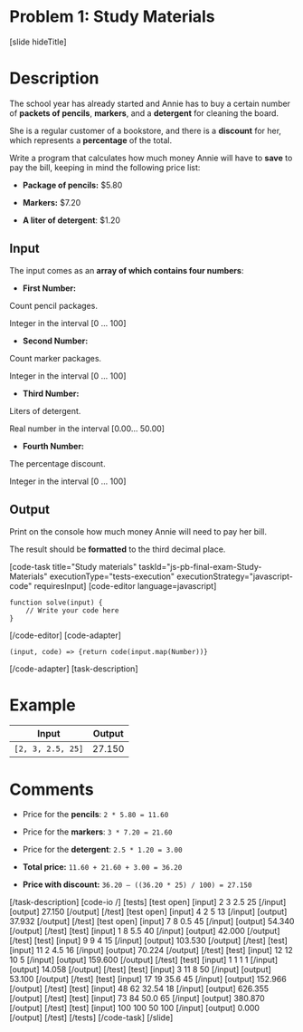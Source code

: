 # Problem 1: Study Materials

[slide hideTitle]

# Description
The school year has already started and Annie has to buy a certain number of **packets of pencils**, **markers**, and a **detergent** for cleaning the board. 

She is a regular customer of a bookstore, and there is a **discount** for her, which represents a **percentage** of the total.

Write a program that calculates how much money Annie will have to **save** to pay the bill, keeping in mind the following price list:

- **Package of pencils:** $5.80

- **Markers:** $7.20

- **A liter of detergent**: $1.20 

## Input

The input comes as an **array of which contains four numbers**:

- **First Number:** 

Count pencil packages. 

Integer in the interval \[0 ... 100\]

- **Second Number:**

Count marker packages. 

Integer in the interval \[0 ... 100\]

- **Third Number:**

Liters of detergent. 

Real number in the interval \[0.00… 50.00\]

- **Fourth Number:**

The percentage discount. 

Integer in the interval \[0 ... 100\]

## Output

Print on the console how much money Annie will need to pay her bill. 

The result should be **formatted** to the third decimal place.

[code-task title="Study materials" taskId="js-pb-final-exam-Study-Materials" executionType="tests-execution" executionStrategy="javascript-code" requiresInput]
[code-editor language=javascript]
```
function solve(input) {
	// Write your code here
}
```
[/code-editor]
[code-adapter]
```
(input, code) => {return code(input.map(Number))}
```
[/code-adapter]
[task-description]

# Example

| **Input** | **Output** |
| --- | --- |
|`[2, 3, 2.5, 25]` | 27.150 |

# Comments

- Price for the **pencils**: `2 * 5.80 = 11.60`

- Price for the **markers**: `3 * 7.20 = 21.60`

- Price for the **detergent**: `2.5 * 1.20 = 3.00`

- **Total price:** `11.60 + 21.60 + 3.00 = 36.20`

- **Price with discount:** `36.20 – ((36.20 * 25) / 100) = 27.150`
 
[/task-description]
[code-io /]
[tests]
[test open]
[input]
2
3
2.5
25
[/input]
[output]
27.150
[/output]
[/test]
[test open]
[input]
4
2
5
13
[/input]
[output]
37.932
[/output]
[/test]
[test open]
[input]
7
8
0.5
45
[/input]
[output]
54.340
[/output]
[/test]
[test]
[input]
1
8
5.5
40
[/input]
[output]
42.000
[/output]
[/test]
[test]
[input]
9
9
4
15
[/input]
[output]
103.530
[/output]
[/test]
[test]
[input]
11
2
4.5
16
[/input]
[output]
70.224
[/output]
[/test]
[test]
[input]
12
12
10
5
[/input]
[output]
159.600
[/output]
[/test]
[test]
[input]
1
1
1
1
[/input]
[output]
14.058
[/output]
[/test]
[test]
[input]
3
11
8
50
[/input]
[output]
53.100
[/output]
[/test]
[test]
[input]
17
19
35.6
45
[/input]
[output]
152.966
[/output]
[/test]
[test]
[input]
48
62
32.54
18
[/input]
[output]
626.355
[/output]
[/test]
[test]
[input]
73
84
50.0
65
[/input]
[output]
380.870
[/output]
[/test]
[test]
[input]
100
100
50
100
[/input]
[output]
0.000
[/output]
[/test]
[/tests]
[/code-task]
[/slide]